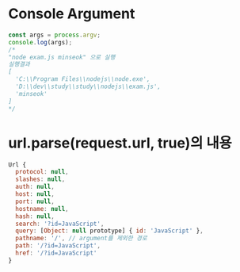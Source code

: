 # Console Argument
```javascript
const args = process.argv;
console.log(args);
/*
"node exam.js minseok" 으로 실행
실행결과
[
  'C:\\Program Files\\nodejs\\node.exe',
  'D:\\dev\\study\\study\\nodejs\\exam.js',
  'minseok'
]
*/
```

# url.parse(request.url, true)의 내용
```javascript
Url {
  protocol: null,
  slashes: null,
  auth: null,
  host: null,
  port: null,
  hostname: null,
  hash: null,
  search: '?id=JavaScript',
  query: [Object: null prototype] { id: 'JavaScript' },
  pathname: '/', // argument를 제외한 경로
  path: '/?id=JavaScript',
  href: '/?id=JavaScript'
}
```
